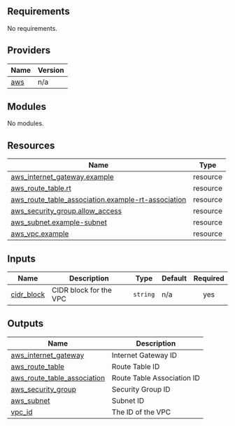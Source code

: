 ## Requirements

No requirements.

## Providers

| Name | Version |
|------|---------|
| <a name="provider_aws"></a> [aws](#provider\_aws) | n/a |

## Modules

No modules.

## Resources

| Name | Type |
|------|------|
| [aws_internet_gateway.example](https://registry.terraform.io/providers/hashicorp/aws/latest/docs/resources/internet_gateway) | resource |
| [aws_route_table.rt](https://registry.terraform.io/providers/hashicorp/aws/latest/docs/resources/route_table) | resource |
| [aws_route_table_association.example-rt-association](https://registry.terraform.io/providers/hashicorp/aws/latest/docs/resources/route_table_association) | resource |
| [aws_security_group.allow_access](https://registry.terraform.io/providers/hashicorp/aws/latest/docs/resources/security_group) | resource |
| [aws_subnet.example-subnet](https://registry.terraform.io/providers/hashicorp/aws/latest/docs/resources/subnet) | resource |
| [aws_vpc.example](https://registry.terraform.io/providers/hashicorp/aws/latest/docs/resources/vpc) | resource |

## Inputs

| Name | Description | Type | Default | Required |
|------|-------------|------|---------|:--------:|
| <a name="input_cidr_block"></a> [cidr\_block](#input\_cidr\_block) | CIDR block for the VPC | `string` | n/a | yes |

## Outputs

| Name | Description |
|------|-------------|
| <a name="output_aws_internet_gateway"></a> [aws\_internet\_gateway](#output\_aws\_internet\_gateway) | Internet Gateway ID |
| <a name="output_aws_route_table"></a> [aws\_route\_table](#output\_aws\_route\_table) | Route Table ID |
| <a name="output_aws_route_table_association"></a> [aws\_route\_table\_association](#output\_aws\_route\_table\_association) | Route Table Association ID |
| <a name="output_aws_security_group"></a> [aws\_security\_group](#output\_aws\_security\_group) | Security Group ID |
| <a name="output_aws_subnet"></a> [aws\_subnet](#output\_aws\_subnet) | Subnet ID |
| <a name="output_vpc_id"></a> [vpc\_id](#output\_vpc\_id) | The ID of the VPC |
